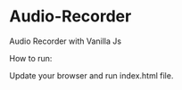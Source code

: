 # Audio-Recorder
Audio Recorder with Vanilla Js


How to run: 

Update your browser and run index.html file.
